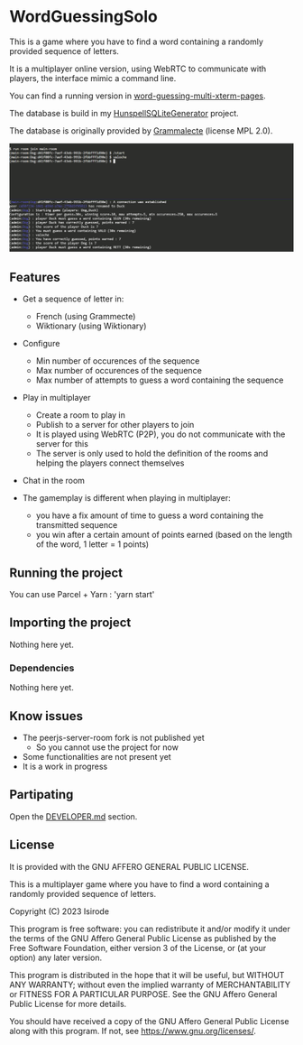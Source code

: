 # WordGuessingSolo

This is a game where you have to find a word containing a randomly provided sequence of letters.

It is a multiplayer online version, using WebRTC to communicate with players, the interface mimic a command line.

You can find a running version in [word-guessing-multi-xterm-pages](https://github.com/isirode/word-guessing-multi-xterm-pages).

The database is build in my [HunspellSQLiteGenerator](https://github.com/isirode/HunspellSQLiteGenerator) project.

The database is originally provided by [Grammalecte](https://grammalecte.net/) (license MPL 2.0).

![Example](./Documentation/Resources/Example.PNG)

## Features

- Get a sequence of letter in:
  - French (using Grammecte)
  - Wiktionary (using Wiktionary)
- Configure
  - Min number of occurences of the sequence
  - Max number of occurences of the sequence
  - Max number of attempts to guess a word containing the sequence

- Play in multiplayer
  - Create a room to play in
  - Publish to a server for other players to join
  - It is played using WebRTC (P2P), you do not communicate with the server for this
  - The server is only used to hold the definition of the rooms and helping the players connect themselves
- Chat in the room
- The gamemplay is different when playing in multiplayer: 
  - you have a fix amount of time to guess a word containing the transmitted sequence
  - you win after a certain amount of points earned (based on the length of the word, 1 letter = 1 points)

## Running the project

You can use Parcel + Yarn : 'yarn start'

## Importing the project

Nothing here yet.

### Dependencies

Nothing here yet.

## Know issues

- The peerjs-server-room fork is not published yet
  - So you cannot use the project for now
- Some functionalities are not present yet
- It is a work in progress

## Partipating

Open the [DEVELOPER.md](./DEVELOPER.md) section.

## License

It is provided with the GNU AFFERO GENERAL PUBLIC LICENSE.

This is a multiplayer game where you have to find a word containing a randomly provided sequence of letters.

Copyright (C) 2023  Isirode

This program is free software: you can redistribute it and/or modify
it under the terms of the GNU Affero General Public License as
published by the Free Software Foundation, either version 3 of the
License, or (at your option) any later version.

This program is distributed in the hope that it will be useful,
but WITHOUT ANY WARRANTY; without even the implied warranty of
MERCHANTABILITY or FITNESS FOR A PARTICULAR PURPOSE.  See the
GNU Affero General Public License for more details.

You should have received a copy of the GNU Affero General Public License
along with this program.  If not, see <https://www.gnu.org/licenses/>.
